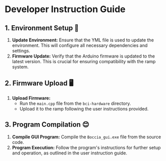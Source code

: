 # Developer Instruction Guide

## 1. **Environment Setup** 🔧

1. **Update Environment:** Ensure that the YML file is used to update the environment. This will configure all necessary dependencies and settings.
2. **Firmware Update:** Verify that the Arduino firmware is updated to the latest version. This is crucial for ensuring compatibility with the ramp system.

## 2. **Firmware Upload** 🖥️

1. **Upload Firmware:**
   - Run the `main.cpp` file from the `bci-hardware` directory.
   - Upload it to the ramp following the user instructions provided.

## 3. **Program Compilation** 😊

1. **Compile GUI Program:** Compile the `Boccia_gui.exe` file from the source code.
2. **Program Execution:** Follow the program's instructions for further setup and operation, as outlined in the user instruction guide.
